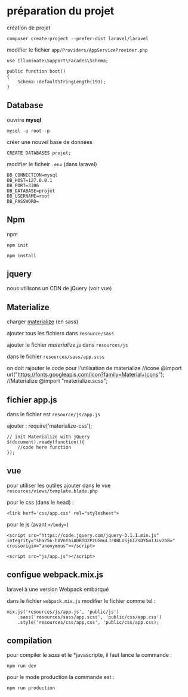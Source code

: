 # préparation du projet

création de projet 

    composer create-project --prefer-dist laravel/laravel

modifier le fichier `app/Providers/AppServiceProvider.php`

    use Illuminate\Support\Facades\Schema;
    
    public function boot()
    {
        Schema::defaultStringLength(191);
    }

## Database

ouvrire **mysql**

    mysql -u root -p

créer une nouvel base de données

    CREATE DATABASES projet;

modifier le ficheir `.env` (dans laravel)

    DB_CONNECTION=mysql
    DB_HOST=127.0.0.1
    DB_PORT=3306
    DB_DATABASE=projet
    DB_USERNAME=root
    DB_PASSWORD=


## Npm

npm

    npm init

    npm install

## jquery

nous utilisons un CDN de jQuery (voir vue)

## Materialize

charger [materialize]('https://materializecss.com/getting-started.html') (en sass)

ajouter tous les fichiers dans `resource/sass`

ajouter le fichier *materialize.js* dans `resources/js`

dans le fichier `resources/sass/app.scss`

on doit rajouter le code pour l'utilisation de materialize
    //icone
    @import url("https://fonts.googleapis.com/icon?family=Material+Icons");
    //Materialize
    @import "materialize.scss";

## fichier app.js

dans le fichier est `resource/js/app.js`

ajouter : 
    require('materialize-css');
    
    // init Materialize with jQuery
    $(document).ready(function(){
        //code here function
    });

## vue
pour utiliser les outiles ajouter dans le vue `resources/views/template.blade.php`


pour le css (dans le head) :

    <link herf='css/app.css' rel="stylesheet">

pour le js (avant `</body>`)

    <script src="https://code.jquery.com/jquery-3.1.1.min.js" integrity="sha256-hVVnYaiADRTO2PzUGmuLJr8BLUSjGIZsDYGmIJLv2b8=" crossorigin="anonymous"></script>
    
    <script src="js/app.js"></script>

## configue webpack.mix.js

laravel à une version Webpack embarqué

dans le fichier `webpack.mix.js` modifier le fichier comme tel :

    mix.js('resources/js/app.js', 'public/js')
        .sass('resources/sass/app.scss', 'public/css/app.css')
        .style('resources/css/app,css', 'public/css/app.css);

## compilation

 pour compiler le *sass* et le *javascripte, il faut lance la commande : 

    npm run dev

pour le mode production la commande est :

    npm run production


